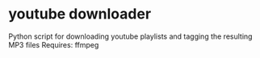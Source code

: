 # youtube downloader
Python script for downloading youtube playlists and tagging the resulting MP3 files
Requires: ffmpeg
